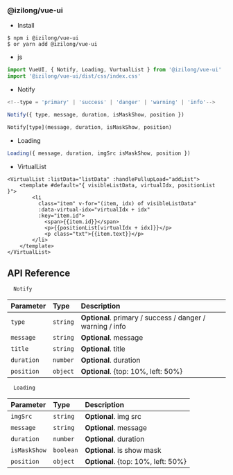 ### @izilong/vue-ui

- Install
```shell
$ npm i @izilong/vue-ui
$ or yarn add @izilong/vue-ui
```


- js
```js
import VueUI, { Notify, Loading, VurtualList } from '@izilong/vue-ui'
import '@izilong/vue-ui/dist/css/index.css'
```

- Notify
```js
<!--type = 'primary' | 'success' | 'danger' | 'warning' | 'info'-->

Notify({ type, message, duration, isMaskShow, position })

Notify[type](message, duration, isMaskShow, position)

```

- Loading
```js
Loading({ message, duration, imgSrc isMaskShow, position })
```

- VirtualList
```vue
<VirtualList :listData="listData" :handlePullupLoad="addList">
    <template #default="{ visibleListData, virtualIdx, positionList }">
        <li
          class="item" v-for="(item, idx) of visibleListData"
          :data-virtual-idx="virtualIdx + idx"
          :key="item.id">
            <span>{{item.id}}</span>
            <p>{{positionList[virtualIdx + idx]}}</p>
            <p class="txt">{{item.text}}</p>
        </li>
    </template>
</VirtualList>
```


## API Reference

```js
  Notify
```

| Parameter | Type     | Description                |
| :-------- | :------- | :------------------------- |
| `type` | `string` | **Optional**. primary / success / danger / warning / info
| `message` | `string` | **Optional**. message
| `title` | `string` | **Optional**. title
| `duration` | `number` | **Optional**. duration
| `position` | `object` | **Optional**. {top: 10%, left: 50%}



```js
  Loading
```

| Parameter | Type     | Description                       |
| :-------- | :------- | :-------------------------------- |
| `imgSrc` | `string` | **Optional**. img src
| `message` | `string` | **Optional**. message
| `duration` | `number` | **Optional**. duration
| `isMaskShow` | `boolean` | **Optional**. is show mask
| `position` | `object` | **Optional**. {top: 10%, left: 50%}
